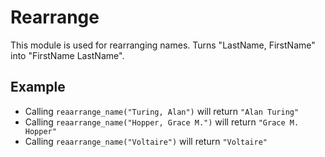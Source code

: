 Rearrange
=========

This module is used for rearranging names.
Turns "LastName, FirstName" into "FirstName LastName".

## Example

* Calling `reaarrange_name("Turing, Alan")` will return `"Alan Turing"`
* Calling `reaarrange_name("Hopper, Grace M.")` will return `"Grace M. Hopper"`
* Calling `reaarrange_name("Voltaire")` will return `"Voltaire"`
